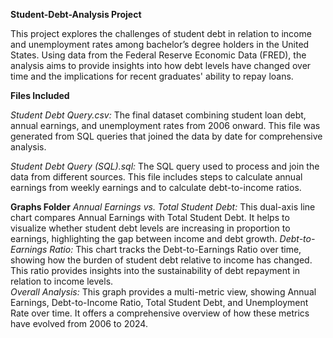 **Student-Debt-Analysis Project**

This project explores the challenges of student debt in relation to income and unemployment rates among bachelor’s degree holders in the United States. Using data from the Federal Reserve Economic Data (FRED), the analysis aims to provide insights into how debt levels have changed over time and the implications for recent graduates' ability to repay loans.

**Files Included**

_Student Debt Query.csv:_
The final dataset combining student loan debt, annual earnings, and unemployment rates from 2006 onward. This file was generated from SQL queries that joined the data by date for comprehensive analysis.

_Student Debt Query (SQL).sql:_
The SQL query used to process and join the data from different sources. This file includes steps to calculate annual earnings from weekly earnings and to calculate debt-to-income ratios.

**Graphs Folder**
_Annual Earnings vs. Total Student Debt:_
This dual-axis line chart compares Annual Earnings with Total Student Debt. It helps to visualize whether student debt levels are increasing in proportion to earnings, highlighting the gap between income and debt growth.
_Debt-to-Earnings Ratio:_
This chart tracks the Debt-to-Earnings Ratio over time, showing how the burden of student debt relative to income has changed. This ratio provides insights into the sustainability of debt repayment in relation to income levels.\
_Overall Analysis:_
This graph provides a multi-metric view, showing Annual Earnings, Debt-to-Income Ratio, Total Student Debt, and Unemployment Rate over time. It offers a comprehensive overview of how these metrics have evolved from 2006 to 2024.
